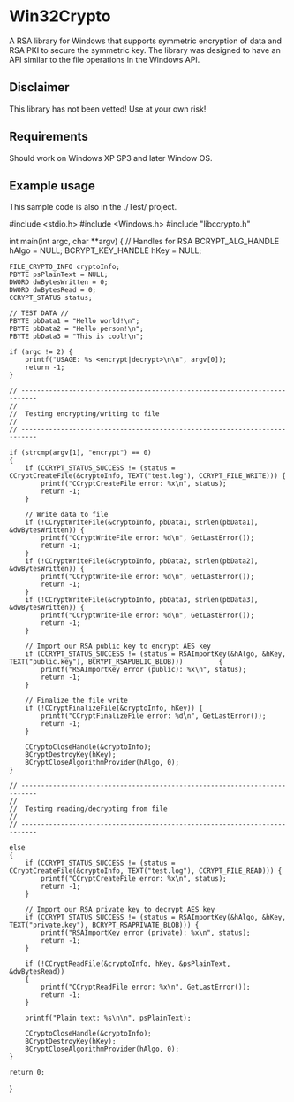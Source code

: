 Win32Crypto
===========

A RSA library for Windows that supports symmetric encryption of data and RSA PKI to secure the symmetric key. The library was designed to have an API similar to the file operations in the Windows API.

Disclaimer
-------------
This library has not been vetted! Use at your own risk!

Requirements
-------------
Should work on Windows XP SP3 and later Window OS.


Example usage
-------------
This sample code is also in the ./Test/ project.


  #include <stdio.h>
  #include <Windows.h>
  #include "libccrypto.h"

  int main(int argc, char **argv)
  {
    // Handles for RSA
    BCRYPT_ALG_HANDLE hAlgo = NULL;
    BCRYPT_KEY_HANDLE hKey = NULL;

    FILE_CRYPTO_INFO cryptoInfo;
    PBYTE psPlainText = NULL;
    DWORD dwBytesWritten = 0;
    DWORD dwBytesRead = 0;
    CCRYPT_STATUS status;

    // TEST DATA //
    PBYTE pbData1 = "Hello world!\n";
    PBYTE pbData2 = "Hello person!\n";
    PBYTE pbData3 = "This is cool!\n";
    
    if (argc != 2) {
        printf("USAGE: %s <encrypt|decrypt>\n\n", argv[0]);
        return -1;
    }

    // --------------------------------------------------------------------------
    //
    //  Testing encrypting/writing to file
    //
    // --------------------------------------------------------------------------

    if (strcmp(argv[1], "encrypt") == 0)
    {
        if (CCRYPT_STATUS_SUCCESS != (status = CCryptCreateFile(&cryptoInfo, TEXT("test.log"), CCRYPT_FILE_WRITE))) {
            printf("CCryptCreateFile error: %x\n", status);
            return -1;
        }

        // Write data to file
        if (!CCryptWriteFile(&cryptoInfo, pbData1, strlen(pbData1), &dwBytesWritten)) {
            printf("CCryptWriteFile error: %d\n", GetLastError());
            return -1;
        }
        if (!CCryptWriteFile(&cryptoInfo, pbData2, strlen(pbData2), &dwBytesWritten)) {
            printf("CCryptWriteFile error: %d\n", GetLastError());
            return -1;
        }
        if (!CCryptWriteFile(&cryptoInfo, pbData3, strlen(pbData3), &dwBytesWritten)) {
            printf("CCryptWriteFile error: %d\n", GetLastError());
            return -1;
        }

        // Import our RSA public key to encrypt AES key
        if (CCRYPT_STATUS_SUCCESS != (status = RSAImportKey(&hAlgo, &hKey, TEXT("public.key"), BCRYPT_RSAPUBLIC_BLOB)))         {
            printf("RSAImportKey error (public): %x\n", status);
            return -1;
        }

        // Finalize the file write
        if (!CCryptFinalizeFile(&cryptoInfo, hKey)) {
            printf("CCryptFinalizeFile error: %d\n", GetLastError());
            return -1;
        }

        CCryptoCloseHandle(&cryptoInfo);
        BCryptDestroyKey(hKey);
        BCryptCloseAlgorithmProvider(hAlgo, 0);
    }

    // --------------------------------------------------------------------------
    //
    //  Testing reading/decrypting from file
    //
    // --------------------------------------------------------------------------

    else
    {
        if (CCRYPT_STATUS_SUCCESS != (status = CCryptCreateFile(&cryptoInfo, TEXT("test.log"), CCRYPT_FILE_READ))) {
            printf("CCryptCreateFile error: %x\n", status);
            return -1;
        }

        // Import our RSA private key to decrypt AES key
        if (CCRYPT_STATUS_SUCCESS != (status = RSAImportKey(&hAlgo, &hKey, TEXT("private.key"), BCRYPT_RSAPRIVATE_BLOB))) {
            printf("RSAImportKey error (private): %x\n", status);
            return -1;
        }

        if (!CCryptReadFile(&cryptoInfo, hKey, &psPlainText, &dwBytesRead))
        {
            printf("CCryptReadFile error: %x\n", GetLastError());
            return -1;
        }

        printf("Plain text: %s\n\n", psPlainText);

        CCryptoCloseHandle(&cryptoInfo);
        BCryptDestroyKey(hKey);
        BCryptCloseAlgorithmProvider(hAlgo, 0);
    }
    
    return 0;
  }
